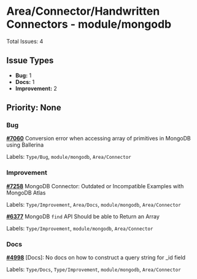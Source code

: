# Area/Connector/Handwritten Connectors - module/mongodb

Total Issues: 4

## Issue Types

- **Bug:** 1
- **Docs:** 1
- **Improvement:** 2

## Priority: None

### Bug

**[#7060](https://github.com/ballerina-platform/ballerina-library/issues/7060)** Conversion error when accessing array of primitives in MongoDB using Ballerina

Labels: `Type/Bug`, `module/mongodb`, `Area/Connector`

### Improvement

**[#7258](https://github.com/ballerina-platform/ballerina-library/issues/7258)** MongoDB Connector: Outdated or Incompatible Examples with MongoDB Atlas

Labels: `Type/Improvement`, `Area/Docs`, `module/mongodb`, `Area/Connector`

**[#6377](https://github.com/ballerina-platform/ballerina-library/issues/6377)** MongoDB `find` API Should be able to Return an Array

Labels: `Type/Improvement`, `module/mongodb`, `Area/Connector`

### Docs

**[#4998](https://github.com/ballerina-platform/ballerina-library/issues/4998)** [Docs]: No docs on how to construct a query string for _id field

Labels: `Type/Docs`, `Type/Improvement`, `module/mongodb`, `Area/Connector`

